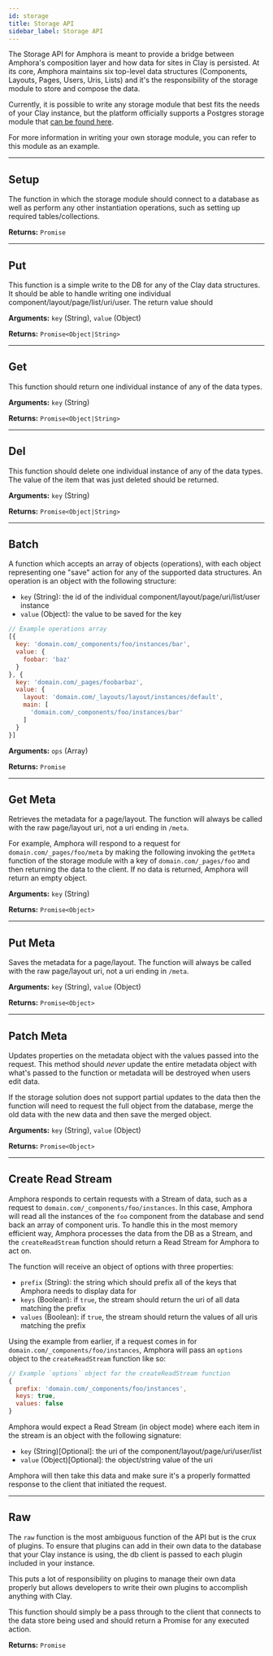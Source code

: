 ```yaml
---
id: storage
title: Storage API
sidebar_label: Storage API
---
```


The Storage API for Amphora is meant to provide a bridge between Amphora's composition layer and how data for sites in Clay is persisted. At its core, Amphora maintains six top-level data structures (Components, Layouts, Pages, Users, Uris, Lists) and it's the responsibility of the storage module to store and compose the data.

Currently, it is possible to write any storage module that best fits the needs of your Clay instance, but the platform officially supports a Postgres storage module that [can be found here](https://github.com/clay/amphora-storage-postgres).

For more information in writing your own storage module, you can refer to this module as an example.

---

## Setup

The function in which the storage module should connect to a database as well as perform any other instantiation operations, such as setting up required tables/collections.

**Returns:** `Promise`

---

## Put

This function is a simple write to the DB for any of the Clay data structures. It should be able to handle writing one individual component/layout/page/list/uri/user. The return value should

**Arguments:** `key` (String), `value` (Object)

**Returns:** `Promise<Object|String>`

---

## Get

This function should return one individual instance of any of the data types.

**Arguments:** `key` (String)

**Returns:** `Promise<Object|String>`

---

## Del

This function should delete one individual instance of any of the data types. The value of the item that was just deleted should be returned.

**Arguments:** `key` (String)

**Returns:** `Promise<Object|String>`

---

## Batch

A function which accepts an array of objects (operations), with each object representing one "save" action for any of the supported data structures. An operation is an object with the following structure:

- `key` (String): the id of the individual component/layout/page/uri/list/user instance
- `value` (Object): the value to be saved for the key

```javascript
// Example operations array
[{
  key: 'domain.com/_components/foo/instances/bar',
  value: {
    foobar: 'baz'
  }
}, {
  key: 'domain.com/_pages/foobarbaz',
  value: {
    layout: 'domain.com/_layouts/layout/instances/default',
    main: [
      'domain.com/_components/foo/instances/bar'
    ]
  }
}]
```

**Arguments:** `ops` (Array)

**Returns:** `Promise`

---

## Get Meta

Retrieves the metadata for a page/layout. The function will always be called with the raw page/layout uri, not a uri ending in `/meta`.

For example, Amphora will respond to a request for `domain.com/_pages/foo/meta` by making the following invoking the `getMeta` function of the storage module with a key of `domain.com/_pages/foo` and then returning the data to the client. If no data is returned, Amphora will return an empty object.

**Arguments:** `key` (String)

**Returns:** `Promise<Object>`

---

## Put Meta

Saves the metadata for a page/layout. The function will always be called with the raw page/layout uri, not a uri ending in `/meta`.

**Arguments:** `key` (String), `value` (Object)

**Returns:** `Promise<Object>`

---

## Patch Meta

Updates properties on the metadata object with the values passed into the request. This method should _never_ update the entire metadata object with what's passed to the function or metadata will be destroyed when users edit data.

If the storage solution does not support partial updates to the data then the function will need to request the full object from the database, merge the old data with the new data and then save the merged object.

**Arguments:** `key` (String), `value` (Object)

**Returns:** `Promise<Object>`

---

## Create Read Stream

Amphora responds to certain requests with a Stream of data, such as a request to `domain.com/_components/foo/instances`. In this case, Amphora will read all the instances of the `foo` component from the database and send back an array of component uris. To handle this in the most memory efficient way, Amphora processes the data from the DB as a Stream, and the `createReadStream` function should return a Read Stream for Amphora to act on.

The function will receive an object of options with three properties:

- `prefix` (String): the string which should prefix all of the keys that Amphora needs to display data for
- `keys` (Boolean): if `true`, the stream should return the uri of all data matching the prefix
- `values` (Boolean): if `true`, the stream should return the values of all uris matching the prefix

Using the example from earlier, if a request comes in for `domain.com/_components/foo/instances`, Amphora will pass an `options` object to the `createReadStream` function like so:

```javascript
// Example `options` object for the createReadStream function
{
  prefix: 'domain.com/_components/foo/instances',
  keys: true,
  values: false
}
```

Amphora would expect a Read Stream (in object mode) where each item in the stream is an object with the following signature:

- `key` (String)[Optional]: the uri of the component/layout/page/uri/user/list
- `value` (Object)[Optional]: the object/string value of the uri

Amphora will then take this data and make sure it's a properly formatted response to the client that initiated the request.

---

## Raw

The `raw` function is the most ambiguous function of the API but is the crux of plugins. To ensure that plugins can add in their own data to the database that your Clay instance is using, the db client is passed to each plugin included in your instance.

This puts a lot of responsibility on plugins to manage their own data properly but allows developers to write their own plugins to accomplish anything with Clay.

This function should simply be a pass through to the client that connects to the data store being used and should return a Promise for any executed action.

**Returns:** `Promise`
